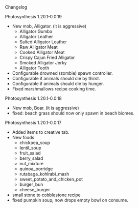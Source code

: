 Changelog

Photosynthesis 1.20.1-0.0.19
- New mob, Alligator. (it is aggressive)
    - Alligator Gumbo
    - Alligator Leather
    - Salted Alligator Leather
    - Raw Alligator Meat
    - Cooked Alligator Meat
    - Crispy Cajun Fried Alligator
    - Smoked Alligator Jerky
    - Alligator Tooth
- Configurable drowned (zombie) spawn controller.
- Configurable if animals should die by thirst.
- Configurable if animals should die by hunger.
- Fixed marshmallows recipe cooking time.

Photosynthesis 1.20.1-0.0.18
- New mob, Boar. (it is aggressive)
- fixed: beach grass should now only spawn in beach biomes.

Photosynthesis 1.20.1-0.0.17
- Added items to creative tab.
- New foods
    - chickpea_soup
    - lentil_soup
    - fruit_salad
    - berry_salad
    - nut_mixture
    - quinoa_porridge
    - rutabaga_kohlrabi_mash
    - sweet_potato_and_chicken_pot
    - burger_bun
    - cheese_burger
- small stone to cobblestone recipe
- fixed pumpkin soup, now drops empty bowl on consume.